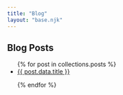 ```yaml
---
title: "Blog"
layout: "base.njk"
---
```


## Blog Posts

<ul>
{% for post in collections.posts %}

<li>
<a href="{{ post.url }}">{{ post.data.title }}</a>
</li>

{% endfor %}
</ul>
